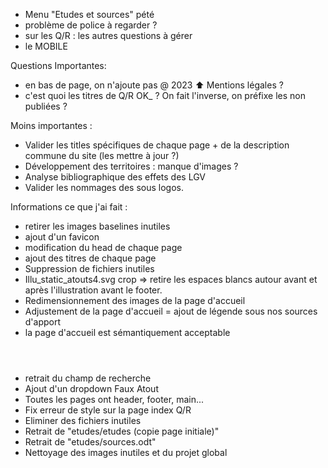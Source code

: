 - Menu "Etudes et sources" pété
- problème de police à regarder ?
- sur les Q/R : les autres questions à gérer
- le MOBILE

Questions Importantes: 

- en bas de page, on n'ajoute pas @ 2023  ⬆️ Mentions légales ?
- c'est quoi les titres de Q/R OK_ ? On fait l'inverse, on préfixe les non publiées ?

Moins importantes :

- Valider les titles spécifiques de chaque page + de la description commune du site (les mettre à jour ?)
- Développement des territoires : manque d'images ?
- Analyse bibliographique des effets des LGV
- Valider les nommages des sous logos.

Informations ce que j'ai fait :

- retirer les images baselines inutiles
- ajout d'un favicon
- modification du head de chaque page
- ajout des titres de chaque page
- Suppression de fichiers inutiles
- Illu_static_atouts4.svg crop => retire les espaces blancs autour avant et après l'illustration avant le footer.
- Redimensionnement des images de la page d'accueil
- Adjustement de la page d'accueil = ajout de légende sous nos sources d'apport
- la page d'accueil est sémantiquement acceptable <header><main><footer>
- retrait du champ de recherche
- Ajout d'un dropdown Faux Atout
- Toutes les pages ont header, footer, main...
- Fix erreur de style sur la page index Q/R
- Eliminer des fichiers inutiles
- Retrait de "etudes/etudes (copie page initiale)"
- Retrait de "etudes/sources.odt"
- Nettoyage des images inutiles et du projet global

